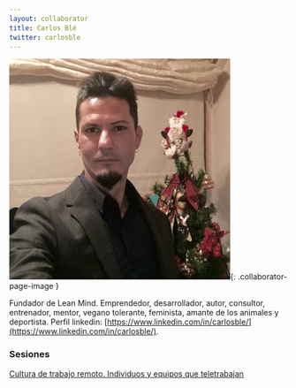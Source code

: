 ```yaml
---
layout: collaborator
title: Carlos Blé
twitter: carlosble
---
```

![Carlos Blé](/img/colaboradores/carlos-ble.jpg){: .collaborator-page-image }

Fundador de Lean Mind. Emprendedor, desarrollador, autor, consultor, entrenador, mentor, vegano tolerante, feminista, amante de los animales y deportista. Perfil linkedin: [https://www.linkedin.com/in/carlosble/](https://www.linkedin.com/in/carlosble/).

### Sesiones

[Cultura de trabajo remoto. Individuos y equipos que teletrabajan](/2019-05-02-cultura-trabajo-remoto)
